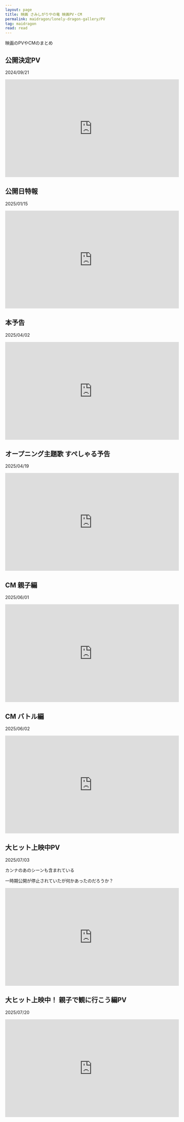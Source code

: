 ```yaml
---
layout: page
title: 映画 さみしがりやの竜 映画PV・CM
permalink: maidragon/lonely-dragon-gallery/PV
tag: maidragon
read: read
---
```


映画のPVやCMのまとめ

## 公開決定PV

2024/09/21

<iframe width="560" height="315" src="https://www.youtube.com/embed/wiOTWEKzy08?si=W03Sq0JlngnMXCVX" title="YouTube video player" frameborder="0" allow="accelerometer; autoplay; clipboard-write; encrypted-media; gyroscope; picture-in-picture; web-share" referrerpolicy="strict-origin-when-cross-origin" allowfullscreen></iframe>

## 公開日特報

2025/01/15

<iframe width="560" height="315" src="https://www.youtube.com/embed/lnFSbMkOP44?si=0hBveCKlu1XAomBe" title="YouTube video player" frameborder="0" allow="accelerometer; autoplay; clipboard-write; encrypted-media; gyroscope; picture-in-picture; web-share" referrerpolicy="strict-origin-when-cross-origin" allowfullscreen></iframe>

## 本予告

2025/04/02

<iframe width="560" height="315" src="https://www.youtube.com/embed/BW6bx31UqAM?si=CocztfVpKFibLkkb" title="YouTube video player" frameborder="0" allow="accelerometer; autoplay; clipboard-write; encrypted-media; gyroscope; picture-in-picture; web-share" referrerpolicy="strict-origin-when-cross-origin" allowfullscreen></iframe>

## オープニング主題歌 すぺしゃる予告

2025/04/19

<iframe width="560" height="315" src="https://www.youtube.com/embed/Uw0Vi8PcDUQ?si=0nU8wp2t_dWlNNg7" title="YouTube video player" frameborder="0" allow="accelerometer; autoplay; clipboard-write; encrypted-media; gyroscope; picture-in-picture; web-share" referrerpolicy="strict-origin-when-cross-origin" allowfullscreen></iframe>

## CM 親子編

2025/06/01

<iframe width="560" height="315" src="https://www.youtube.com/embed/YE8agZAZGJ8?si=vI6XaEvujpBLuPQc" title="YouTube video player" frameborder="0" allow="accelerometer; autoplay; clipboard-write; encrypted-media; gyroscope; picture-in-picture; web-share" referrerpolicy="strict-origin-when-cross-origin" allowfullscreen></iframe>

## CM バトル編

2025/06/02

<iframe width="560" height="315" src="https://www.youtube.com/embed/rM5DIu5Cxow?si=2IVPSdGE5DR8voFx" title="YouTube video player" frameborder="0" allow="accelerometer; autoplay; clipboard-write; encrypted-media; gyroscope; picture-in-picture; web-share" referrerpolicy="strict-origin-when-cross-origin" allowfullscreen></iframe>

## 大ヒット上映中PV

2025/07/03

カンナのあのシーンも含まれている  

一時期公開が停止されていたが何かあったのだろうか？

<iframe width="560" height="315" src="https://www.youtube.com/embed/2Cuz9x27kKE?si=DbgPlIDtdPBybDhq" title="YouTube video player" frameborder="0" allow="accelerometer; autoplay; clipboard-write; encrypted-media; gyroscope; picture-in-picture; web-share" referrerpolicy="strict-origin-when-cross-origin" allowfullscreen></iframe>

## 大ヒット上映中！ 親子で観に行こう編PV

2025/07/20

<iframe width="560" height="315" src="https://www.youtube.com/embed/B4faAulmFLQ?si=s0aUIswlNrH9oqjB" title="YouTube video player" frameborder="0" allow="accelerometer; autoplay; clipboard-write; encrypted-media; gyroscope; picture-in-picture; web-share" referrerpolicy="strict-origin-when-cross-origin" allowfullscreen></iframe>
